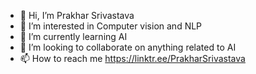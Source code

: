 - 👋 Hi, I’m Prakhar Srivastava
- 👀 I’m interested in Computer vision and NLP
- 🌱 I’m currently learning AI
- 💞️ I’m looking to collaborate on anything related to AI
- 📫 How to reach me https://linktr.ee/PrakharSrivastava

<!---
prakharsdev/prakharsdev is a ✨ special ✨ repository because its `README.md` (this file) appears on your GitHub profile.
You can click the Preview link to take a look at your changes.
--->
